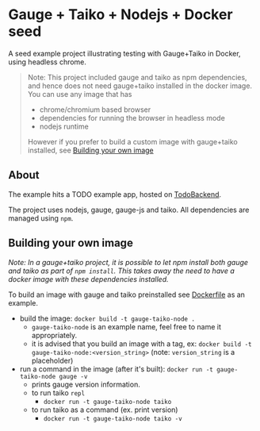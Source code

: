 # Gauge + Taiko + Nodejs + Docker seed

A seed example project illustrating testing with Gauge+Taiko in Docker, using headless chrome.

> Note: This project included gauge and taiko as npm dependencies, and hence does not need gauge+taiko installed in the docker image. You can use any image that has
>  - chrome/chromium based browser
>  - dependencies for running the browser in headless mode
>  - nodejs runtime
>
>  However if you prefer to build a custom image with gauge+taiko installed, see [Building your own image](README.md#building-your-own-image)

## About

The example hits a TODO example app, hosted on [TodoBackend](https://www.todobackend.com/client/index.html?https://todobackend.apphb.com/todo-backend).

The project uses nodejs, gauge, gauge-js and taiko. All dependencies are managed using `npm`.

## Building your own image

_Note: In a gauge+taiko project, it is possible to let npm install both
gauge and taiko as part of `npm install`. This takes away the need to have a docker image with these dependencies installed._

To build an image with gauge and taiko preinstalled see [Dockerfile](Dockerfile) as an example.

- build the image: `docker build -t gauge-taiko-node .`
  - `gauge-taiko-node` is an example name, feel free to name it appropriately.
  - it is advised that you build an image with a tag, ex: `docker build -t gauge-taiko-node:<version_string>` (note: `version_string` is a placeholder)
- run a command in the image (after it's built): `docker run -t gauge-taiko-node gauge -v`
  - prints gauge version information.
  - to run taiko `repl`
    - `docker run -t gauge-taiko-node taiko`
  - to run taiko as a command (ex. print version)
    - `docker run -t gauge-taiko-node taiko -v`
